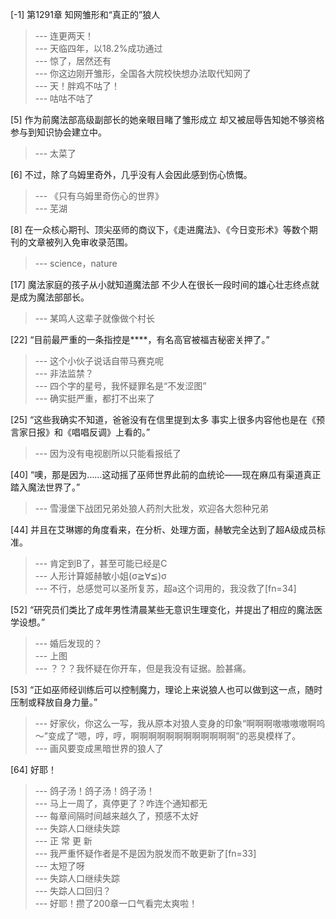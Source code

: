 
[-1] 第1291章 知网雏形和“真正的”狼人
>--- 连更两天！<br>
>--- 天临四年，以18.2%成功通过<br>
>--- 惊了，居然还有<br>
>--- 你这边刚开雏形，全国各大院校快想办法取代知网了<br>
>--- 天！胖鸡不咕了！<br>
>--- 咕咕不咕了<br>

[5] 作为前魔法部高级副部长的她亲眼目睹了雏形成立 却又被屈辱告知她不够资格参与到知识协会建立中。
>--- 太菜了<br>

[6] 不过，除了乌姆里奇外，几乎没有人会因此感到伤心愤慨。
>--- 《只有乌姆里奇伤心的世界》<br>
>--- 芜湖<br>

[8] 在一众核心期刊、顶尖巫师的商议下，《走进魔法》、《今日变形术》等数个期刊的文章被列入免审收录范围。
>--- science，nature<br>

[17] 魔法家庭的孩子从小就知道魔法部 不少人在很长一段时间的雄心壮志终点就是成为魔法部部长。
>--- 某鸣人这辈子就像做个村长<br>

[22] “目前最严重的一条指控是****，有名高官被福吉秘密关押了。”
>--- 这个小伙子说话自带马赛克呢<br>
>--- 非法监禁？<br>
>--- 四个字的星号，我怀疑罪名是“不发涩图”<br>
>--- 确实挺严重，都打不出来了<br>

[25] “这些我确实不知道，爸爸没有在信里提到太多 事实上很多内容他也是在《预言家日报》和《唱唱反调》上看的。”
>--- 因为没有电视剧所以只能看报纸了<br>

[40] “噢，那是因为……这动摇了巫师世界此前的血统论——现在麻瓜有渠道真正踏入魔法世界了。”
>--- 雪漫堡下战团兄弟处狼人药剂大批发，欢迎各大怨种兄弟<br>

[44] 并且在艾琳娜的角度看来，在分析、处理方面，赫敏完全达到了超A级成员标准。
>--- 肯定到B了，甚至可能已经是C<br>
>--- 人形计算姬赫敏小姐(σ≧∀≦)σ<br>
>--- 不行，总感觉可以圣所复苏，超a这个词用的，我没救了[fn=34]<br>

[52] “研究员们类比了成年男性清晨某些无意识生理变化，并提出了相应的魔法医学设想。”
>--- 婚后发现的？<br>
>--- 上图<br>
>--- ？？？我怀疑在你开车，但是我没有证据。脸甚痛。<br>

[53] “正如巫师经训练后可以控制魔力，理论上来说狼人也可以做到这一点，随时压制或释放自身力量。”
>--- 好家伙，你这么一写，我从原本对狼人变身的印象“啊啊啊嗷嗷嗷嗷啊呜～”变成了“嗯，哼，哼，啊啊啊啊啊啊啊啊啊啊啊啊”的恶臭模样了。<br>
>--- 画风要变成黑暗世界的狼人了<br>

[64] 好耶！
>--- 鸽子汤！鸽子汤！鸽子汤！<br>
>--- 马上一周了，真停更了？咋连个通知都无<br>
>--- 每章间隔时间越来越久了，预感不太好<br>
>--- 失踪人口继续失踪<br>
>--- 正 常 更 新<br>
>--- 我严重怀疑作者是不是因为脱发而不敢更新了[fn=33]<br>
>--- 太短了呀<br>
>--- 失踪人口继续失踪<br>
>--- 失踪人口回归？<br>
>--- 好耶！攒了200章一口气看完太爽啦！<br>
